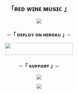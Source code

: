 <h2 align="center">
    「ʀᴇᴅ ᴡɪɴᴇ ᴍᴜsɪᴄ 」
</h2>

<p align="center">
  <img src="https://telegra.ph/file/16814a0d589b0051341b0.jpg">
</p>



<h3 align="center">
    ─「 ᴅᴇᴩʟᴏʏ ᴏɴ ʜᴇʀᴏᴋᴜ 」─
</h3>

<p align="center"><a href="https://dashboard.heroku.com/new?template=https://github.com/CrezyDoll/Red-Wine_Music"> <img src="https://img.shields.io/badge/Deploy%20On%20Heroku-black?style=for-the-badge&logo=heroku" width="220" height="38.45"/></a></p>




<h3 align="center">
    ─「 sᴜᴩᴩᴏʀᴛ 」─
</h3>

<p align="center">
<a href="https://telegram.me/Red_Wine_Op"><img src="https://img.shields.io/badge/-Support%20Group-blue.svg?style=for-the-badge&logo=Telegram"></a>
</p>
<p align="center">
<a href="https://telegram.me/Kalakar_Sangram"><img src="https://img.shields.io/badge/-Support%20Channel-blue.svg?style=for-the-badge&logo=Telegram"></a>
</p>


